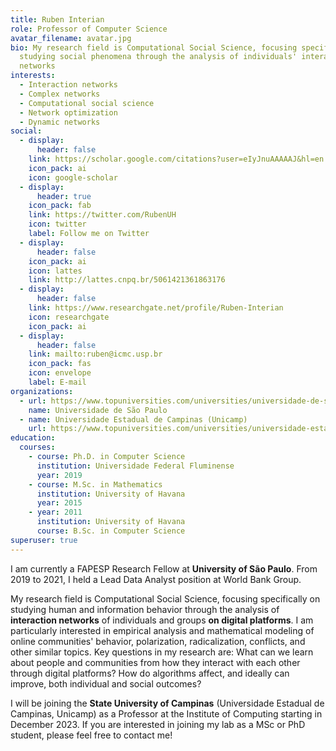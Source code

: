 ```yaml
---
title: Ruben Interian
role: Professor of Computer Science
avatar_filename: avatar.jpg
bio: My research field is Computational Social Science, focusing specifically on
  studying social phenomena through the analysis of individuals' interaction
  networks
interests:
  - Interaction networks
  - Complex networks
  - Computational social science
  - Network optimization
  - Dynamic networks
social:
  - display:
      header: false
    link: https://scholar.google.com/citations?user=eIyJnuAAAAAJ&hl=en
    icon_pack: ai
    icon: google-scholar
  - display:
      header: true
    icon_pack: fab
    link: https://twitter.com/RubenUH
    icon: twitter
    label: Follow me on Twitter
  - display:
      header: false
    icon_pack: ai
    icon: lattes
    link: http://lattes.cnpq.br/5061421361863176
  - display:
      header: false
    link: https://www.researchgate.net/profile/Ruben-Interian
    icon: researchgate
    icon_pack: ai
  - display:
      header: false
    link: mailto:ruben@icmc.usp.br
    icon_pack: fas
    icon: envelope
    label: E-mail
organizations:
  - url: https://www.topuniversities.com/universities/universidade-de-sao-paulo
    name: Universidade de São Paulo
  - name: Universidade Estadual de Campinas (Unicamp)
    url: https://www.topuniversities.com/universities/universidade-estadual-de-campinas-unicamp
education:
  courses:
    - course: Ph.D. in Computer Science
      institution: Universidade Federal Fluminense
      year: 2019
    - course: M.Sc. in Mathematics
      institution: University of Havana
      year: 2015
    - year: 2011
      institution: University of Havana
      course: B.Sc. in Computer Science
superuser: true
---
```

I am currently a FAPESP Research Fellow at **University of São Paulo**. From 2019 to 2021, I held a Lead Data Analyst position at World Bank Group. 

My research field is Computational Social Science, focusing specifically on studying human and information behavior through the analysis of **interaction networks** of individuals and groups **on digital platforms**. I am particularly interested in empirical analysis and mathematical modeling of online communities' behavior, polarization, radicalization, conflicts, and other similar topics. Key questions in my research are: What can we learn about people and communities from how they interact with each other through digital platforms? How do algorithms affect, and ideally can improve, both individual and social outcomes?  

I will be joining the **State University of Campinas** (Universidade Estadual de Campinas, Unicamp) as a Professor at the Institute of Computing starting in December 2023. If you are interested in joining my lab as a MSc or PhD student, please feel free to contact me!